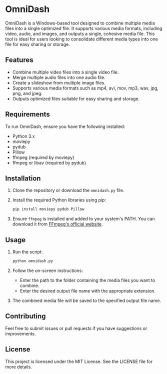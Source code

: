 # OmniDash

OmniDash is a Windows-based tool designed to combine multiple media files into a single optimized file. It supports various media formats, including video, audio, and images, and outputs a single, cohesive media file. This tool is ideal for users looking to consolidate different media types into one file for easy sharing or storage.

## Features

- Combine multiple video files into a single video file.
- Merge multiple audio files into one audio file.
- Create a slideshow from multiple image files.
- Supports various media formats such as mp4, avi, mov, mp3, wav, jpg, png, and jpeg.
- Outputs optimized files suitable for easy sharing and storage.

## Requirements

To run OmniDash, ensure you have the following installed:

- Python 3.x
- moviepy
- pydub
- Pillow
- ffmpeg (required by moviepy)
- ffmpeg or libav (required by pydub)

## Installation

1. Clone the repository or download the `omnidash.py` file.
2. Install the required Python libraries using pip:

   ```bash
   pip install moviepy pydub Pillow
   ```

3. Ensure `ffmpeg` is installed and added to your system's PATH. You can download it from [FFmpeg's official website](https://ffmpeg.org/download.html).

## Usage

1. Run the script:

   ```bash
   python omnidash.py
   ```

2. Follow the on-screen instructions:
   - Enter the path to the folder containing the media files you want to combine.
   - Enter the desired output file name with the appropriate extension.

3. The combined media file will be saved to the specified output file name.

## Contributing

Feel free to submit issues or pull requests if you have suggestions or improvements.

## License

This project is licensed under the MIT License. See the LICENSE file for more details.